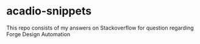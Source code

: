 # acadio-snippets
This repo consists of my answers on Stackoverflow for question regarding Forge Design Automation
